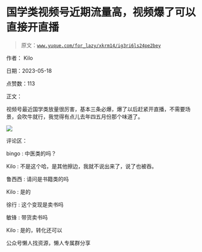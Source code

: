 # 国学类视频号近期流量高，视频爆了可以直接开直播

> 原文：[`www.yuque.com/for_lazy/xkrm14/ig3ri6ls24pe2bey`](https://www.yuque.com/for_lazy/xkrm14/ig3ri6ls24pe2bey)

作者： Kilo

日期：2023-05-18

点赞数：113

正文：

视频号最近国学类放量很厉害，基本三条必爆，爆了以后赶紧开直播，不需要场景，会吹牛就行，我觉得有点儿去年四五月份那个味道了。

![](img/d67bf900864a52a2e190b207adfbc0b8.png)

评论区：

bingo : 中医类的吗？

Kilo : 不是这个哈，是其他擦边，我就不说出来了，说了也被吞。

鲁西西 : 请问是书籍类的吗

Kilo : 是的

徐行 : 这个变现是卖书吗

敏锋 : 带货卖书吗

Kilo : 是的，转化还可以

公众号懒人找资源，懒人专属群分享

